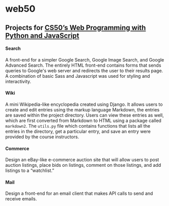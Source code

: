 # web50
## Projects for [CS50’s Web Programming with Python and JavaScript](https://www.edx.org/course/cs50s-web-programming-with-python-and-javascript)

#### Search 
A front-end for a simpler Google Search, Google Image Search, and Google Advanced Search. The entirely HTML front-end contains forms that sends queries to Google's web server and redirects the user to their results page. A combination of basic Sass and Javascript was used for styling and interactivity.

#### Wiki
A mini Wikipedia-like encyclopedia created using Django. It allows users to create and edit entries using the markup language Markdown, the entries are saved within the project directory. Users can view these entries as well, which are first converted from Markdown to HTML using a package called `markdown2`. The `utils.py` file which contains functions that lists all the entries in the directory, get a particular entry, and save an entry were provided by the course instructors.

#### Commerce 
Design an eBay-like e-commerce auction site that will allow users to post auction listings, place bids on listings, comment on those listings, and add listings to a “watchlist.”


#### Mail
Design a front-end for an email client that makes API calls to send and receive emails.
